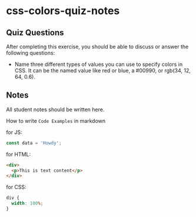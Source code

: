# css-colors-quiz-notes

## Quiz Questions

After completing this exercise, you should be able to discuss or answer the following questions:

- Name three different types of values you can use to specify colors in CSS.
  It can be the named value like red or blue, a #00990, or rgb(34, 12, 64, 0.6).

## Notes

All student notes should be written here.

How to write `Code Examples` in markdown

for JS:

```javascript
const data = 'Howdy';
```

for HTML:

```html
<div>
  <p>This is text content</p>
</div>
```

for CSS:

```css
div {
  width: 100%;
}
```
